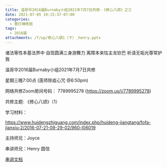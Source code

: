 ```yaml
---
title: 温哥华2016届Burnaby小组2021年7月7日共修-《修心八颂》之三
date: 2021-07-05 19:15:37-07:00
categories:
  - 慧灯禅修班
tags:
  - 2016届
attachments: /f/up/修心八頌1（下）_henry.pptx
---
```

诸法等性本基法界中 自现圆满三身游舞力 离障本来怙主龙钦巴 祈请无垢光尊常护我

温哥华2016届Burnaby小组2021年7月7日共修 

星期三晚7:00点 (莲师除疫心咒 @6:50pm)

网络共修Zoom房间号码： 7789995278 (<https://zoom.us/j/7789995278>)

共修主题: 《修心八颂》（1）

学习材料：

<https://www.huidengzhiguang.com/index.php/huideng-jiangtang/fofa-jianxiu-2/2016-07-21-09-29-02/960-l06019>


主持师兄：Joyce 

串讲师兄：Henry 圆信

[串讲文档](https://s3.ca-central-1.wasabisys.com/hddata/f.huidengchanxiu.net/hdv/f/up/修心八頌1（下）_henry.pptx)